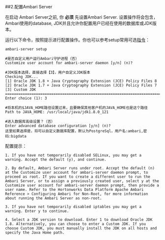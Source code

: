 ##2.配置Ambari Server


在启动 Ambari Server之前, 你 **必须** 先设置Ambari Server. 设置操作将会包含，Ambari使用的database, JDK并且允许你配置用户已经在使用的数据库或JDK版本。

运行以下命令，按照提示进行配置操作。你也可以参考setup常用可选[指令](II.安装Ambari/Setup常用指令.md)：

    ambari-server setup
    
    #是否自定义用户运行Ambari守护进程（否）
    Customize user account for ambari-server daemon [y/n] (n)? 
    
    #JDK版本选择，直接选择【3】，用户自定义JDK版本
    Checking JDK...
    [1] Oracle JDK 1.8 + Java Cryptography Extension (JCE) Policy Files 8
    [2] Oracle JDK 1.7 + Java Cryptography Extension (JCE) Policy Files 7
    [3] Custom JDK
    ==============================================================================
    Enter choice (1): 3
    
    #将本机的$JAVA_HOME路径设置过来，且要确保其他客户机的JAVA_HOME也是这个路径
    Path to JAVA_HOME: /usr/local/java/jdk1.8.0_121
    
    #进入数据库高级设置？（否）
    Enter advanced database configuration [y/n] (n)? 
    这里如果选择是，将可以自定义数据库配置，默认为PostgreSql，用户名:ambari,密码:bigdata
    



配置提示：

    1. If you have not temporarily disabled SELinux, you may get a warning. Accept the default (y), and continue.

    2. By default, Ambari Server runs under root. Accept the default (n) at the Customize user account for ambari-server daemon prompt, to proceed as root. If you want to create a different user to run the Ambari Server, or to assign a previously created user, select y at the Customize user account for ambari-server daemon prompt, then provide a user name. Refer to the Hortonworks Data Platform Apache Ambari Reference > Configuring Ambari for Non-Root, for more information about running the Ambari Server as non-root.
    
    3. If you have not temporarily disabled iptables you may get a warning. Enter y to continue.

    4. Select a JDK version to download. Enter 1 to download Oracle JDK 1.8. Alternatively, you can choose to enter a Custom JDK. If you choose Custom JDK, you must manually install the JDK on all hosts and specify the Java Home path.